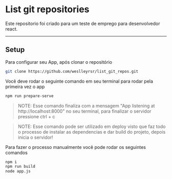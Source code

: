 # List git repositories
Este repositorio foi criado para um teste de emprego para desenvolvedor react.

---

## Setup
Para configurar seu App, após clonar o repositório
```bash
git clone https://github.com/weslleyrsr/list_git_repos.git
```
Você deve rodar o seguinte comando em seu terminal para rodar pela primeira vez o app
```bash
npm run prepare-serve
```
> NOTE: Esse comando finaliza com a mensagem "App listening at http://localhost:8000" no seu terminal, para finalizar o servidor pressione ctrl + c

> NOTE: Esse comando pode ser utilizado em deploy visto que faz todo o processo de instalar as dependencias e dar build do projeto, depois inicia o servidor!

Para fazer o processo manualmente você pode rodar os seguintes comandos
```bash
npm i
npm run build
node app.js
```
